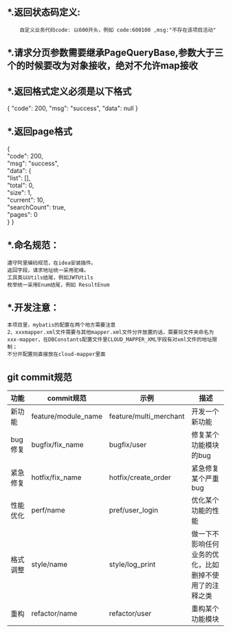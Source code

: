*.返回状态码定义:      
--        
        自定义业务代码code: 以600开头，例如 code:600100 ,msg:"不存在该项目活动"

*.请求分页参数需要继承PageQueryBase,参数大于三个的时候要改为对象接收，绝对不允许map接收       
---

*.返回格式定义必须是以下格式          
---
{
	"code": 200,
	"msg": "success",
	"data": null
}

*.返回page格式      
---
{       
	"code": 200,        
	"msg": "success",       
	"data": {       
		"list": [],     
        "total": 0,     
		"size": 1,      
		"current": 10,      
		"searchCount": true,        
		"pages": 0      
	}
}

*.命名规范：
 ---            
    遵守阿里编码规范，在idea安装插件。     
    返回字段，请求地址统一采用驼峰。
    工具类以Utils结尾，例如JWTUtils
    枚举统一采用Enum结尾，例如 ResultEnum 
    
*.开发注意：
 ---  
    本项目里，mybatis的配置在两个地方需要注意
    2、xxxmapper.xml文件需要与其他mapper.xml文件分开放置的话，需要将文件夹命名为xxx-mapper，在DBConstants配置文件里CLOUD_MAPPER_XML字段有对xml文件的地址限制；
    不分开配置则直接放在cloud-mapper里面

## git commit规范

|  功能   | commit规范  | 示例 | 描述 |
|  ----  | ----  | ---- | ---- |
| 新功能  | feature/module_name | feature/multi_merchant | 开发一个新功能 |
| bug修复  | bugfix/fix_name | bugfix/user | 修复某个功能模块的bug |
| 紧急修复  | hotfix/fix_name | hotfix/create_order | 紧急修复某个严重bug |
| 性能优化  | perf/name | pref/user_login | 优化某个功能的性能 |
| 格式调整  | style/name | style/log_print | 做一下不影响任何业务的优化，比如删掉不使用了的注释之类 |
| 重构  | refactor/name | refactor/user | 重构某个功能模块 |    